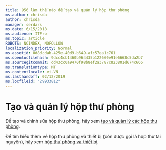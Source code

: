 ```yaml
---
title: 956 làm thế nào để tạo và quản lý hộp thư phòng
ms.author: chrisda
author: chrisda
manager: serdars
ms.date: 6/15/2018
ms.audience: ITPro
ms.topic: article
ROBOTS: NOINDEX, NOFOLLOW
localization_priority: Normal
ms.assetid: 0d8dcdab-425e-40d9-b649-afc57ea1c761
ms.openlocfilehash: 9dcc4cb1460b964435b122660e91e6668c5da2b7
ms.sourcegitcommit: dd43cc0a9470f98b8ef2a3787c823801d674c666
ms.translationtype: MT
ms.contentlocale: vi-VN
ms.lasthandoff: 02/12/2019
ms.locfileid: "29933812"
---
```

# <a name="create-and-manage-room-mailboxes"></a>Tạo và quản lý hộp thư phòng

Để tạo và chỉnh sửa hộp thư phòng, hãy xem [tạo và quản lý các hộp thư phòng](https://technet.microsoft.com/library/jj215781.aspx).
  
Để tìm hiểu thêm về hộp thư phòng và thiết bị (còn được gọi là hộp thư tài nguyên), hãy xem [hộp thư phòng và thiết bị](https://support.office.com/article/9f518a6d-1e2c-4d44-93f3-e19013a1552b.aspx).
  

